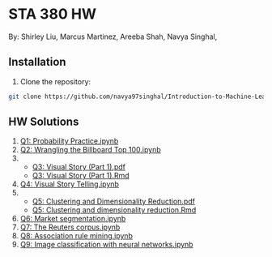 # STA 380 HW
By: Shirley Liu, Marcus Martinez, Areeba Shah, Navya Singhal, 


## Installation
1. Clone the repository:
```bash
git clone https://github.com/navya97singhal/Introduction-to-Machine-Learning_STA380.git
```

## HW Solutions
1. [Q1: Probability Practice.ipynb](https://github.com/navya97singhal/Introduction-to-Machine-Learning_STA380/blob/main/Q1%20Probability%20Practice.ipynb)
2. [Q2: Wrangling the Billboard Top 100.ipynb](https://github.com/navya97singhal/Introduction-to-Machine-Learning_STA380/blob/main/Q2%20Billboard%20Top.ipynb)
3.  
   - [Q3: Visual Story (Part 1).pdf](https://github.com/navya97singhal/Introduction-to-Machine-Learning_STA380/blob/main/Q3%20Visual%20Story%20(Part%201).pdf)
   - [Q3: Visual Story (Part 1).Rmd](https://github.com/navya97singhal/Introduction-to-Machine-Learning_STA380/blob/main/Q3%20Visual%20story%20(Part%201).Rmd)
4. [Q4: Visual Story Telling.ipynb](https://github.com/navya97singhal/Introduction-to-Machine-Learning_STA380/blob/main/Q4%20Visual%20story.ipynb)
5. 
   - [Q5: Clustering and Dimensionality Reduction.pdf](https://github.com/navya97singhal/Introduction-to-Machine-Learning_STA380/blob/main/Q5%20Clustering%20and%20Dimensionality%20Reduction.pdf)
   - [Q5: Clustering and dimensionality reduction.Rmd](https://github.com/navya97singhal/Introduction-to-Machine-Learning_STA380/blob/main/Q5%20Clustering%20and%20dimensionality%20reduction.Rmd)
6. [Q6: Market segmentation.ipynb](https://github.com/navya97singhal/Introduction-to-Machine-Learning_STA380/blob/main/Q6%20Market%20segmentation.ipynb)
7. [Q7: The Reuters corpus.ipynb](https://github.com/navya97singhal/Introduction-to-Machine-Learning_STA380/blob/main/Q7%20The%20Reuters%20corpus.ipynb)
8. [Q8: Association rule mining.ipynb](https://github.com/navya97singhal/Introduction-to-Machine-Learning_STA380/blob/main/Q8%20Association%20rule%20mining.ipynb)
9. [Q9: Image classification with neural networks.ipynb](https://github.com/navya97singhal/Introduction-to-Machine-Learning_STA380/blob/main/Q9%20Image%20classification%20with%20neural%20networks.ipynb)
